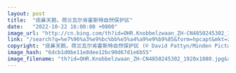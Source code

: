 ```yaml
---
layout: post
title:  "疣鼻天鹅，荷兰瓦尔肯霍斯特自然保护区"
date:   "2022-10-22 16:00:00 +0800"
image_url: "http://cn.bing.com/th?id=OHR.Knobbelzwaan_ZH-CN4850245302_1920x1080.jpg&rf=LaDigue_1920x1080.jpg&pid=hp"
link: "/search?q=%e7%96%a3%e9%bc%bb%e5%a4%a9%e9%b9%85&form=hpcapt&mkt=zh-cn"
copyright: "疣鼻天鹅，荷兰瓦尔肯霍斯特自然保护区 (© David Pattyn/Minden Pictures)"
image_hash: "6dcb1d0be11e8dee12bc90d67d1e6b55"
image_filename: "th?id=OHR.Knobbelzwaan_ZH-CN4850245302_1920x1080.jpg&rf=LaDigue_1920x1080.jpg&pid=hp"
---
```


